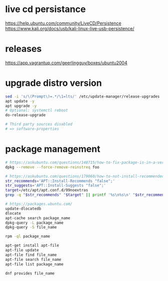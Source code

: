 # live cd persistance

https://help.ubuntu.com/community/LiveCD/Persistence
https://www.kali.org/docs/usb/kali-linux-live-usb-persistence/

# releases

https://app.vagrantup.com/geerlingguy/boxes/ubuntu2004

# upgrade distro version

```bash
sed -i 's/\(Prompt\)=.*/\1=lts/' /etc/update-manager/release-upgrades
apt update -y
apt upgrade -y
# Optional: systemctl reboot
do-release-upgrade

# Third party sources disabled
# => software-properties
```

# package management

```bash
# https://askubuntu.com/questions/148715/how-to-fix-package-is-in-a-very-bad-inconsistent-state-error
dpkg --remove --force-remove-reinstreq foo

# https://askubuntu.com/questions/179060/how-to-not-install-recommended-and-suggested-packages
str_recommends='APT::Install-Recommends "false";'
str_suggests='APT::Install-Suggests "false";'
target=/etc/apt/apt.conf.d/99noextras
grep -q "$str_recommends" "$target" || printf '%s\n%s\n' "$str_recommends" "$str_suggests" >> "$target"

# https://packages.ubuntu.com/
update-dlocatedb
dlocate
apt-cache search package_name
dpkg-query -L package_name
dpkg-query -S file_name

rpm -ql package_name

apt-get install apt-file
apt-file update
apt-file find file_name
apt-file search file_name
apt-file list package_name

dnf provides file_name
```


